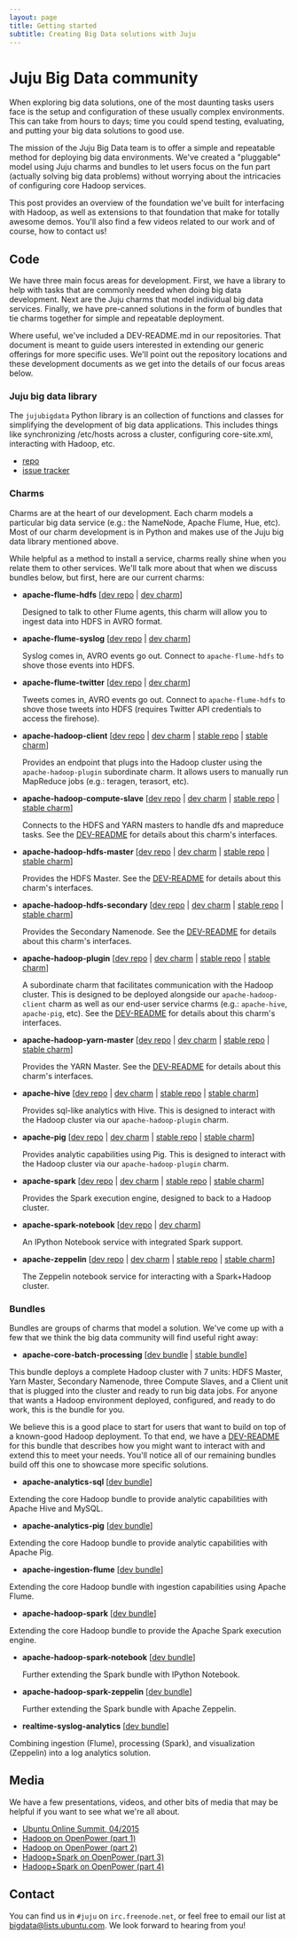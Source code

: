 ```yaml
---
layout: page
title: Getting started
subtitle: Creating Big Data solutions with Juju
---
```


# Juju Big Data community

When exploring big data solutions, one of the most daunting tasks users face is
the setup and configuration of these usually complex environments. This can take
from hours to days; time you could spend testing, evaluating, and putting your
big data solutions to good use.

The mission of the Juju Big Data team is to offer a simple and repeatable
method for deploying big data environments. We've created a "pluggable" model
using Juju charms and bundles to let users focus on the fun part (actually
solving big data problems) without worrying about the intricacies of configuring
core Hadoop services.

This post provides an overview of the foundation we've built for interfacing
with Hadoop, as well as extensions to that foundation that make for totally
awesome demos. You'll also find a few videos related to our work and of course,
how to contact us!


## Code

We have three main focus areas for development. First, we have a library
to help with tasks that are commonly needed when doing big data development.
Next are the Juju charms that model individual big data services. Finally,
we have pre-canned solutions in the form of bundles that tie charms together
for simple and repeatable deployment.

Where useful, we've included a DEV-README.md in our repositories. That
document is meant to guide users interested in extending our generic offerings
for more specific uses. We'll point out the repository locations and
these development documents as we get into the details of our focus areas
below.

### Juju big data library
The `jujubigdata` Python library is an collection of functions and classes for
simplifying the development of big data applications. This includes things like
synchronizing /etc/hosts across a cluster, configuring core-site.xml,
interacting with Hadoop, etc.

 * [repo](https://github.com/juju-solutions/jujubigdata)
 * [issue tracker](https://github.com/juju-solutions/jujubigdata/issues)

### Charms
Charms are at the heart of our development. Each charm models a particular big
data service (e.g.: the NameNode, Apache Flume, Hue, etc). Most of our
charm development is in Python and makes use of the Juju big data library
mentioned above.

While helpful as a method to install a service, charms really shine
when you relate them to other services. We'll talk more about that when
we discuss bundles below, but first, here are our current charms:

 * **apache-flume-hdfs** \[[dev repo](https://code.launchpad.net/~bigdata-dev/charms/trusty/apache-flume-hdfs/trunk) |
 [dev charm](https://jujucharms.com/u/bigdata-dev/apache-flume-hdfs)\]

   Designed to talk to other Flume agents, this charm will allow you to ingest
   data into HDFS in AVRO format.

 * **apache-flume-syslog** \[[dev repo](https://code.launchpad.net/~bigdata-dev/charms/trusty/apache-flume-syslog/trunk) |
 [dev charm](https://jujucharms.com/u/bigdata-dev/apache-flume-syslog)\]

   Syslog comes in, AVRO events go out. Connect to `apache-flume-hdfs` to shove
   those events into HDFS.

 * **apache-flume-twitter** \[[dev repo](https://code.launchpad.net/~bigdata-dev/charms/trusty/apache-flume-twitter/trunk) |
 [dev charm](https://jujucharms.com/u/bigdata-dev/apache-flume-twitter)\]

   Tweets comes in, AVRO events go out. Connect to `apache-flume-hdfs` to shove
   those tweets into HDFS (requires Twitter API credentials to access the
   firehose).

 * **apache-hadoop-client** \[[dev repo](https://code.launchpad.net/~bigdata-dev/charms/trusty/apache-hadoop-client/trunk) |
 [dev charm](https://jujucharms.com/u/bigdata-dev/apache-hadoop-client) |
 [stable repo](https://code.launchpad.net/~bigdata-charmers/charms/trusty/apache-hadoop-client/trunk) |
 [stable charm](https://jujucharms.com/apache-hadoop-client)\]

   Provides an endpoint that plugs into the Hadoop cluster using the
   `apache-hadoop-plugin` subordinate charm. It allows users to manually run
   MapReduce jobs (e.g.: teragen, terasort, etc).

 * **apache-hadoop-compute-slave** \[[dev repo](https://code.launchpad.net/~bigdata-dev/charms/trusty/apache-hadoop-compute-slave/trunk) |
 [dev charm](https://jujucharms.com/u/bigdata-dev/apache-hadoop-compute-slave) |
 [stable repo](https://code.launchpad.net/~bigdata-charmers/charms/trusty/apache-hadoop-compute-slave/trunk) |
 [stable charm](https://jujucharms.com/apache-hadoop-compute-slave)\]

   Connects to the HDFS and YARN masters to handle dfs and mapreduce tasks.
   See the [DEV-README](http://bazaar.launchpad.net/~bigdata-dev/charms/trusty/apache-hadoop-compute-slave/trunk/view/head:/DEV-README.md)
   for details about this charm's interfaces.

 * **apache-hadoop-hdfs-master** \[[dev repo](https://code.launchpad.net/~bigdata-dev/charms/trusty/apache-hadoop-hdfs-master/trunk) |
 [dev charm](https://jujucharms.com/u/bigdata-dev/apache-hadoop-hdfs-master) |
 [stable repo](https://code.launchpad.net/~bigdata-charmers/charms/trusty/apache-hadoop-hdfs-master/trunk) |
 [stable charm](https://jujucharms.com/apache-hadoop-hdfs-master)\]

   Provides the HDFS Master. See the
   [DEV-README](http://bazaar.launchpad.net/~bigdata-dev/charms/trusty/apache-hadoop-hdfs-master/trunk/view/head:/DEV-README.md)
   for details about this charm's interfaces.

 * **apache-hadoop-hdfs-secondary** \[[dev repo](https://code.launchpad.net/~bigdata-dev/charms/trusty/apache-hadoop-hdfs-secondary/trunk) |
 [dev charm](https://jujucharms.com/u/bigdata-dev/apache-hadoop-hdfs-secondary) |
 [stable repo](https://code.launchpad.net/~bigdata-charmers/charms/trusty/apache-hadoop-hdfs-secondary/trunk) |
 [stable charm](https://jujucharms.com/apache-hadoop-hdfs-secondary)\]

   Provides the Secondary Namenode. See the
   [DEV-README](http://bazaar.launchpad.net/~bigdata-dev/charms/trusty/apache-hadoop-hdfs-secondary/trunk/view/head:/DEV-README.md)
   for details about this charm's interfaces.

 * **apache-hadoop-plugin** \[[dev repo](https://code.launchpad.net/~bigdata-dev/charms/trusty/apache-hadoop-plugin/trunk) |
 [dev charm](https://jujucharms.com/u/bigdata-dev/apache-hadoop-plugin) |
 [stable repo](https://code.launchpad.net/~bigdata-charmers/charms/trusty/apache-hadoop-plugin/trunk) |
 [stable charm](https://jujucharms.com/apache-hadoop-plugin)\]

   A subordinate charm that facilitates communication with the Hadoop cluster.
   This is designed to be deployed alongside our `apache-hadoop-client` charm
   as well as our end-user service charms (e.g.: `apache-hive`, `apache-pig`,
   etc). See the [DEV-README](http://bazaar.launchpad.net/~bigdata-dev/charms/trusty/apache-hadoop-plugin/trunk/view/head:/DEV-README.md)
   for details about this charm's interfaces.

 * **apache-hadoop-yarn-master** \[[dev repo](https://code.launchpad.net/~bigdata-dev/charms/trusty/apache-hadoop-yarn-master/trunk) |
 [dev charm](https://jujucharms.com/u/bigdata-dev/apache-hadoop-yarn-master) |
 [stable repo](https://code.launchpad.net/~bigdata-charmers/charms/trusty/apache-hadoop-yarn-master/trunk) |
 [stable charm](https://jujucharms.com/apache-hadoop-yarn-master)\]

   Provides the YARN Master. See the
   [DEV-README](http://bazaar.launchpad.net/~bigdata-dev/charms/trusty/apache-hadoop-yarn-master/trunk/view/head:/DEV-README.md)
   for details about this charm's interfaces.

 * **apache-hive** \[[dev repo](https://code.launchpad.net/~bigdata-dev/charms/trusty/apache-hive/trunk) |
 [dev charm](https://jujucharms.com/u/bigdata-dev/apache-hive) |
 [stable repo](https://code.launchpad.net/~bigdata-charmers/charms/trusty/apache-hive/trunk) |
 [stable charm](https://jujucharms.com/apache-hive)\]

   Provides sql-like analytics with Hive. This is designed to interact with the
   Hadoop cluster via our `apache-hadoop-plugin` charm.

 * **apache-pig** \[[dev repo](https://code.launchpad.net/~bigdata-dev/charms/trusty/apache-pig/trunk) |
 [dev charm](https://jujucharms.com/u/bigdata-dev/apache-pig) |
 [stable repo](https://code.launchpad.net/~bigdata-charmers/charms/trusty/apache-pig/trunk) |
 [stable charm](https://jujucharms.com/apache-pig)\]

   Provides analytic capabilities using Pig. This is designed to interact with
   the Hadoop cluster via our `apache-hadoop-plugin` charm.

 * **apache-spark** \[[dev repo](https://code.launchpad.net/~bigdata-dev/charms/trusty/apache-spark/trunk) |
 [dev charm](https://jujucharms.com/u/bigdata-dev/apache-spark) |
 [stable repo](https://code.launchpad.net/~bigdata-charmers/charms/trusty/apache-spark/trunk) |
 [stable charm](https://jujucharms.com/apache-spark)\]

   Provides the Spark execution engine, designed to back to a Hadoop cluster.

 * **apache-spark-notebook** \[[dev repo](https://code.launchpad.net/~bigdata-dev/charms/trusty/apache-spark-notebook/trunk) |
 [dev charm](https://jujucharms.com/u/bigdata-dev/apache-spark-notebook)\]

   An IPython Notebook service with integrated Spark support.

 * **apache-zeppelin** \[[dev repo](https://code.launchpad.net/~bigdata-dev/charms/trusty/apache-zeppelin/trunk) |
 [dev charm](https://jujucharms.com/u/bigdata-dev/apache-zeppelin) |
 [stable repo](https://code.launchpad.net/~bigdata-charmers/charms/trusty/apache-zeppelin/trunk) |
 [stable charm](https://jujucharms.com/apache-zeppelin)\]

   The Zeppelin notebook service for interacting with a Spark+Hadoop cluster.

### Bundles
Bundles are groups of charms that model a solution. We've come up with a few
that we think the big data community will find useful right away:

 * **apache-core-batch-processing** \[[dev bundle](https://jujucharms.com/u/bigdata-dev/apache-core-batch-processing) |
 [stable bundle](https://jujucharms.com/apache-core-batch-processing)\]

 This bundle deploys a complete Hadoop cluster with 7 units: HDFS Master,
 Yarn Master, Secondary Namenode, three Compute Slaves, and a Client unit
 that is plugged into the cluster and ready to run big data jobs. For anyone
 that wants a Hadoop environment deployed, configured, and ready to do
 work, this is the bundle for you.

 We believe this is a good place to start for users that want to build on
 top of a known-good Hadoop deployment. To that end, we have a
 [DEV-README](http://bazaar.launchpad.net/~bigdata-dev/charms/bundles/apache-core-batch-processing/trunk/view/head:/DEV-README.md)
 for this bundle that describes how you might want to interact with and
 extend this to meet your needs. You'll notice all of our remaining bundles
 build off this one to showcase more specific solutions.

 * **apache-analytics-sql** \[[dev bundle](https://jujucharms.com/u/bigdata-dev/apache-analytics-sql)\]

 Extending the core Hadoop bundle to provide analytic capabilities with
 Apache Hive and MySQL.

 * **apache-analytics-pig** \[[dev bundle](https://jujucharms.com/u/bigdata-dev/apache-analytics-pig)\]

 Extending the core Hadoop bundle to provide analytic capabilities with
 Apache Pig.

 * **apache-ingestion-flume** \[[dev bundle](https://jujucharms.com/u/bigdata-dev/apache-ingestion-flume)\]

 Extending the core Hadoop bundle with ingestion capabilities using Apache
 Flume.

 * **apache-hadoop-spark** \[[dev bundle](https://jujucharms.com/u/bigdata-dev/apache-hadoop-spark)\]

 Extending the core Hadoop bundle to provide the Apache Spark execution
 engine.

  * **apache-hadoop-spark-notebook** \[[dev bundle](https://jujucharms.com/u/bigdata-dev/apache-hadoop-spark-notebook)\]

    Further extending the Spark bundle with IPython Notebook.

  * **apache-hadoop-spark-zeppelin** \[[dev bundle](https://jujucharms.com/u/bigdata-dev/apache-hadoop-spark-zeppelin)\]

    Further extending the Spark bundle with Apache Zeppelin.

 * **realtime-syslog-analytics** \[[dev bundle](https://jujucharms.com/u/bigdata-dev/realtime-syslog-analytics)\]

  Combining ingestion (Flume), processing (Spark), and visualization (Zeppelin)
  into a log analytics solution.


## Media

We have a few presentations, videos, and other bits of media that may be
helpful if you want to see what we're all about.

 * [Ubuntu Online Summit, 04/2015](http://summit.ubuntu.com/uos-1505/meeting/22428/deploying-big-data-workloads-with-juju/)
 * [Hadoop on OpenPower (part 1)](https://www.youtube.com/watch?v=Ou5PvHHr6WM)
 * [Hadoop on OpenPower (part 2)](https://www.youtube.com/watch?v=jzVVm63JjmY)
 * [Hadoop+Spark on OpenPower (part 3)](https://www.youtube.com/watch?v=YGi_dtmpgqw)
 * [Hadoop+Spark on OpenPower (part 4)](https://www.youtube.com/watch?v=Nlxjtb1keCE)


## Contact

You can find us in `#juju` on `irc.freenode.net`, or feel free to email our
list at <bigdata@lists.ubuntu.com>. We look forward to hearing from you!
